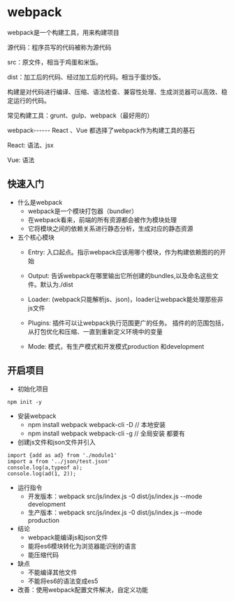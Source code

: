 #  webpack

webpack是一个构建工具，用来构建项目

源代码：程序员写的代码被称为源代码

src：原文件，相当于鸡蛋和米饭。

dist：加工后的代码、经过加工后的代码。相当于蛋炒饭。

构建是对代码进行编译、压缩、语法检查、兼容性处理、生成浏览器可以高效、稳定运行的代码。

常见构建工具：grunt、gulp、webpack（最好用的）

webpack------ React 、Vue 都选择了webpack作为构建工具的基石

React: 语法、jsx 

Vue: 语法

## 快速入门
* 什么是webpack
    * webpack是一个模块打包器（bundler）
    * 在webpack看来，前端的所有资源都会被作为模块处理
    * 它将模块之间的依赖关系进行静态分析，生成对应的静态资源
* 五个核心模块
    * Entry: 入口起点。指示webpack应该用哪个模块，作为构建依赖图的的开始
    
    * Output: 告诉webpack在哪里输出它所创建的bundles,以及命名这些文件。默认为./dist
    
    * Loader: (webpack只能解析js、json)，loader让webpack能处理那些非js文件
    
    * Plugins: 插件可以让webpack执行范围更广的任务。
      插件的的范围包括，从打包优化和压缩、一直到重新定义环境中的变量
    
    * Mode: 模式，有生产模式和开发模式production 和development
    
## 开启项目

* 初始化项目
```
npm init -y
```
* 安装webpack
    * npm install webpack webpack-cli -D  // 本地安装
    * npm install webpack webpack-cli -g  // 全局安装 都要有
* 创建js文件和json文件并引入
```
import {add as ad} from './module1'
import a from '../json/test.json'
console.log(a,typeof a);
console.log(ad(1, 2));
```
* 运行指令
    * 开发版本：webpack src/js/index.js -0 dist/js/index.js --mode development
    * 生产版本：webpack src/js/index.js -0 dist/js/index.js --mode production
* 结论
    * webpack能编译js和json文件
    * 能将es6模块转化为浏览器能识别的语言
    * 能压缩代码
* 缺点
    * 不能编译其他文件
    * 不能将es6的语法变成es5
* 改善：使用webpack配置文件解决，自定义功能
